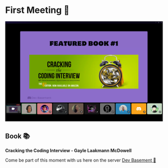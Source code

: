 # First Meeting 🎉

![First Meeting](assets/Meeting-1.png)

## Book 📚

**Cracking the Coding Interview - Gayle Laakmann McDowell**

Come be part of this moment with us here on the server [Dev Basement 💜](https://discord.com/invite/basementdevs)